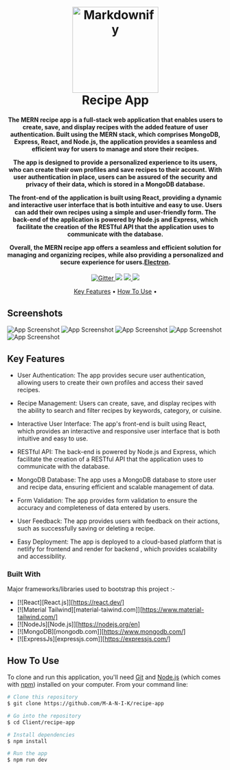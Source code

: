 <h1 align="center">
  <br>
  <a href="http://recipe-app-static.netlify.app"><img src="https://images-platform.99static.com/TOhM9KiFtS83_j9xBXMuW6cUTYs=/0x0:1600x1600/500x500/top/smart/99designs-contests-attachments/108/108678/attachment_108678654" alt="Markdownify" width="200"></a>
  <br>
  Recipe App
  <br>
</h1>

<h4 align="center">The MERN recipe app is a full-stack web application that enables users to create, save, and display recipes with the added feature of user authentication. Built using the MERN stack, which comprises MongoDB, Express, React, and Node.js, the application provides a seamless and efficient way for users to manage and store their recipes.

The app is designed to provide a personalized experience to its users, who can create their own profiles and save recipes to their account. With user authentication in place, users can be assured of the security and privacy of their data, which is stored in a MongoDB database.

The front-end of the application is built using React, providing a dynamic and interactive user interface that is both intuitive and easy to use. Users can add their own recipes using a simple and user-friendly form. The back-end of the application is powered by Node.js and Express, which facilitate the creation of the RESTful API that the application uses to communicate with the database.

Overall, the MERN recipe app offers a seamless and efficient solution for managing and organizing recipes, while also providing a personalized and secure experience for users.<a href="http://electron.atom.io" target="_blank">Electron</a>.</h4>

<p align="center">
  <a href="https://badge.fury.io/js/electron-markdownify">
    <img src="https://badge.fury.io/js/electron-markdownify.svg"
         alt="Gitter">
  </a>
  <a href="https://gitter.im/amitmerchant1990/electron-markdownify"><img src="https://badges.gitter.im/amitmerchant1990/electron-markdownify.svg"></a>
  <a href="https://saythanks.io/to/bullredeyes@gmail.com">
      <img src="https://img.shields.io/badge/SayThanks.io-%E2%98%BC-1EAEDB.svg">
  </a>
  <a href="https://www.paypal.me/AmitMerchant">
    <img src="https://img.shields.io/badge/$-donate-ff69b4.svg?maxAge=2592000&amp;style=flat">
  </a>
</p>

<p align="center">
  <a href="#key-features">Key Features</a> •
  <a href="#how-to-use">How To Use</a> •
</p>

## Screenshots 

![App Screenshot](https://img2link.com/images/2023/04/28/73657391db10781e3656b604c13c33bc.jpg)
![App Screenshot](https://img2link.com/images/2023/04/28/6cc2ec3b6cca6ac095d8f4096f151555.jpg)
![App Screenshot](https://img2link.com/images/2023/04/28/53648e57dcb69152b6ddff09c1effa68.jpg)
![App Screenshot](https://img2link.com/images/2023/04/28/7e7db584656229cdc422274cac8b1eca.jpg)
![App Screenshot](https://img2link.com/images/2023/04/28/bac05a24ccb284ea8d85bdcb4903d32d.jpg)

## Key Features

* User Authentication: The app provides secure user authentication, allowing users to create their own profiles and access their saved recipes.

* Recipe Management: Users can create, save, and display recipes with the ability to search and filter recipes by keywords, category, or cuisine.

* Interactive User Interface: The app's front-end is built using React, which provides an interactive and responsive user interface that is both intuitive and easy to use.

* RESTful API: The back-end is powered by Node.js and Express, which facilitate the creation of a RESTful API that the application uses to communicate with the database.

* MongoDB Database: The app uses a MongoDB database to store user and recipe data, ensuring efficient and scalable management of data.

* Form Validation: The app provides form validation to ensure the accuracy and completeness of data entered by users.

* User Feedback: The app provides users with feedback on their actions, such as successfully saving or deleting a recipe.

* Easy Deployment: The app is deployed to a cloud-based platform that is netlify for frontend and render for backend , which provides scalability and accessibility.

### Built With

Major frameworks/libraries used to bootstrap this project :-

* [![React][React.js]][https://react.dev/]
* [![Material Tailwind][material-taiwind.com]][https://www.material-tailwind.com/]
* [![NodeJs][Node.js]][https://nodejs.org/en]
* [![MongoDB][mongodb.com]][https://www.mongodb.com/]
* [![ExpressJs][expressjs.com]][https://expressjs.com/]

## How To Use

To clone and run this application, you'll need [Git](https://git-scm.com) and [Node.js](https://nodejs.org/en/download/) (which comes with [npm](http://npmjs.com)) installed on your computer. From your command line:

```bash
# Clone this repository
$ git clone https://github.com/M-A-N-I-K/recipe-app

# Go into the repository
$ cd Client/recipe-app

# Install dependencies
$ npm install

# Run the app
$ npm run dev
```
